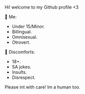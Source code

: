Hi! welcome to my Github profile <3

📍 Me:
- Under 15/Minor.
- Billingual.
- Omnisexual.
- Otrovert.


 🔗 Discomforts: 
 - 18+.
 - SA jokes.
 - Insults.
 - Disrespect.

Please int with care! Im a human too.
